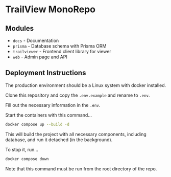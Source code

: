 # TrailView MonoRepo

## Modules

- `docs` - Documentation
- `prisma` - Database schema with Prisma ORM
- `trailviewer` - Frontend client library for viewer
- `web` - Admin page and API

## Deployment Instructions

The production environment should be a Linux system with docker installed.

Clone this repository and copy the `.env.example` and rename to `.env`.

Fill out the necessary information in the `.env`.

Start the containers with this command...

```bash
docker compose up --build -d
```

This will build the project with all necessary components, including database, and run it detached (in the background).

To stop it, run...

```bash
docker compose down
```

Note that this command must be run from the root directory of the repo.